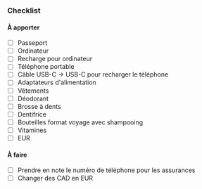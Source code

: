 ### Checklist
#### À apporter
- [ ] Passeport
- [ ] Ordinateur
- [ ] Recharge pour ordinateur
- [ ] Téléphone portable
- [ ] Câble USB-C -> USB-C pour recharger le téléphone
- [ ] Adaptateurs d'alimentation
- [ ] Vêtements
- [ ] Déodorant
- [ ] Brosse à dents
- [ ] Dentifrice
- [ ] Bouteilles format voyage avec shampooing
- [ ] Vitamines
- [ ] EUR

#### À faire
- [ ] Prendre en note le numéro de téléphone pour les assurances
- [ ] Changer des CAD en EUR
